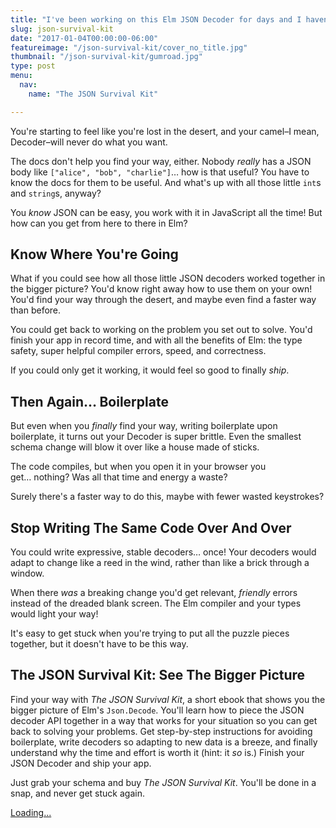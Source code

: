```yaml
---
title: "I've been working on this Elm JSON Decoder for days and I haven't made any progress… send help!"
slug: json-survival-kit
date: "2017-01-04T00:00:00-06:00"
featureimage: "/json-survival-kit/cover_no_title.jpg"
thumbnail: "/json-survival-kit/gumroad.jpg"
type: post
menu:
  nav:
    name: "The JSON Survival Kit"

---
```


You're starting to feel like you're lost in the desert, and your camel–I mean, Decoder–will never do what you want.

The docs don't help you find your way, either.
Nobody *really* has a JSON body like `["alice", "bob", "charlie"]`… how is that useful?
You have to know the docs for them to be useful.
And what's up with all those little `int`s and `string`s, anyway?

You *know* JSON can be easy, you work with it in JavaScript all the time!
But how can you get from here to there in Elm?

## Know Where You're Going

What if you could see how all those little JSON decoders worked together in the bigger picture?
You'd know right away how to use them on your own!
You'd find your way through the desert, and maybe even find a faster way than before.

You could get back to working on the problem you set out to solve.
You'd finish your app in record time, and with all the benefits of Elm: the type safety, super helpful compiler errors, speed, and correctness.

If you could only get it working, it would feel so good to finally *ship*.

## Then Again… Boilerplate

But even when you *finally* find your way, writing boilerplate upon boilerplate, it turns out your Decoder is super brittle.
Even the smallest schema change will blow it over like a house made of sticks.

The code compiles, but when you open it in your browser you get… nothing?
Was all that time and energy a waste?

Surely there's a faster way to do this, maybe with fewer wasted keystrokes?

## Stop Writing The Same Code Over And Over

You could write expressive, stable decoders… once!
Your decoders would adapt to change like a reed in the wind, rather than like a brick through a window.

When there *was* a breaking change you'd get relevant, *friendly* errors instead of the dreaded blank screen.
The Elm compiler and your types would light your way!

It's easy to get stuck when you're trying to put all the puzzle pieces together, but it doesn't have to be this way.

## The JSON Survival Kit: See The Bigger Picture

Find your way with *The JSON Survival Kit*, a short ebook that shows you the bigger picture of Elm's `Json.Decode`.
You'll learn how to piece the JSON decoder API together in a way that works for your situation so you can get back to solving your problems.
Get step-by-step instructions for avoiding boilerplate, write decoders so adapting to new data is a breeze, and finally understand why the time and effort is worth it (hint: it *so* is.)
Finish your JSON Decoder and ship your app.

Just grab your schema and buy *The JSON Survival Kit*.
You'll be done in a snap, and never get stuck again.

<script src="https://gumroad.com/js/gumroad-embed.js"></script>
<div class="gumroad-product-embed" data-gumroad-product-id="json-survival-kit"><a href="https://gumroad.com/l/json-survival-kit">Loading...</a></div>
